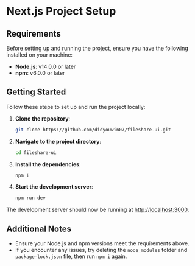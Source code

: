 # Next.js Project Setup

## Requirements

Before setting up and running the project, ensure you have the following installed on your machine:

- **Node.js**: v14.0.0 or later
- **npm**: v6.0.0 or later

## Getting Started

Follow these steps to set up and run the project locally:

1. **Clone the repository**:
    ```bash
    git clone https://github.com/didyouwin07/fileshare-ui.git
    ```
   
2. **Navigate to the project directory**:
    ```bash
    cd fileshare-ui
    ```

3. **Install the dependencies**:
    ```bash
    npm i
    ```

4. **Start the development server**:
    ```bash
    npm run dev
    ```

The development server should now be running at [http://localhost:3000](http://localhost:3000).

## Additional Notes

- Ensure your Node.js and npm versions meet the requirements above.
- If you encounter any issues, try deleting the `node_modules` folder and `package-lock.json` file, then run `npm i` again.

